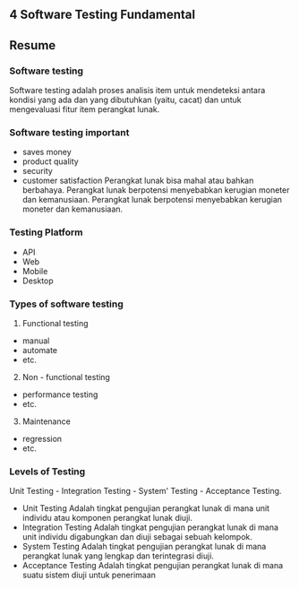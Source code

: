 ## 4 Software Testing Fundamental

## Resume

### Software testing

Software testing adalah proses analisis item untuk mendeteksi antara kondisi yang ada dan yang dibutuhkan (yaitu, cacat) dan untuk mengevaluasi fitur item perangkat lunak.

### Software testing important
-  saves money
-  product quality
-  security
-  customer satisfaction
Perangkat lunak bisa mahal atau bahkan berbahaya. 
Perangkat lunak berpotensi menyebabkan kerugian moneter dan kemanusiaan. Perangkat lunak berpotensi menyebabkan kerugian moneter dan kemanusiaan.

### Testing Platform
-  API
-  Web
-  Mobile
-  Desktop

### Types of software testing

1. Functional testing
- manual
-  automate
-  etc.

2. Non - functional testing
- performance testing
- etc.

3. Maintenance
- regression
-  etc. 

### Levels of Testing

Unit Testing - Integration Testing - System' Testing - Acceptance Testing. 

- Unit Testing 
Adalah tingkat pengujian perangkat lunak di mana unit individu atau komponen perangkat lunak diuji.
- Integration Testing 
Adalah tingkat pengujian perangkat lunak di mana unit individu digabungkan dan diuji sebagai sebuah kelompok.
- System Testing
Adalah tingkat pengujian perangkat lunak di mana perangkat lunak yang lengkap dan terintegrasi diuji.
- Acceptance Testing
Adalah tingkat pengujian perangkat lunak di mana suatu sistem diuji untuk penerimaan
